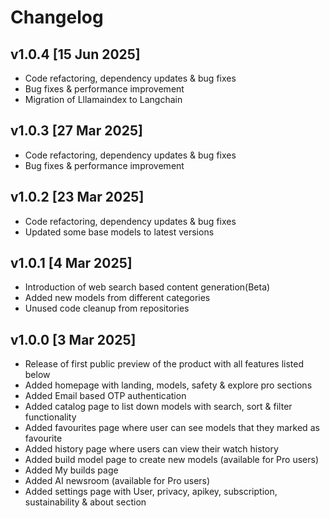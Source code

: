 # Changelog

## v1.0.4 [15 Jun 2025]

- Code refactoring, dependency updates & bug fixes
- Bug fixes & performance improvement
- Migration of Lllamaindex to Langchain

## v1.0.3 [27 Mar 2025]

- Code refactoring, dependency updates & bug fixes
- Bug fixes & performance improvement

## v1.0.2 [23 Mar 2025]

- Code refactoring, dependency updates & bug fixes
- Updated some base models to latest versions

## v1.0.1 [4 Mar 2025]

- Introduction of web search based content generation(Beta)
- Added new models from different categories
- Unused code cleanup from repositories

## v1.0.0 [3 Mar 2025]

- Release of first public preview of the product with all features listed below
- Added homepage with landing, models, safety & explore pro sections
- Added Email based OTP authentication
- Added catalog page to list down models with search, sort & filter functionality
- Added favourites page where user can see models that they marked as favourite
- Added history page where users can view their watch history
- Added build model page to create new models (available for Pro users)
- Added My builds page
- Added AI newsroom (available for Pro users)
- Added settings page with User, privacy, apikey, subscription, sustainability & about section

